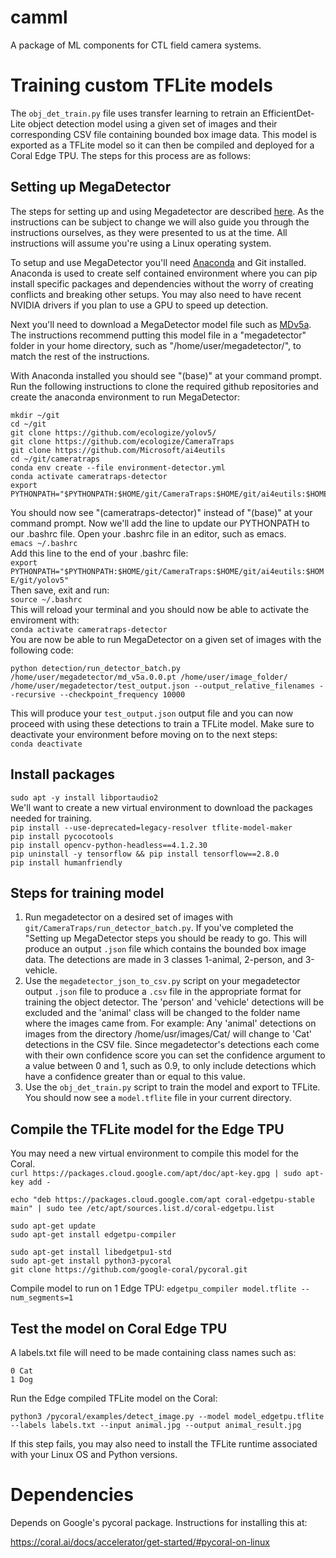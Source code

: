# camml
A package of ML components for CTL field camera systems. 

# Training custom TFLite models

The `obj_det_train.py` file uses transfer learning to retrain an EfficientDet-Lite object detection model using a given set of images and their corresponding CSV file containing bounded box image data. This model is exported as a TFLite model so it can then be compiled and deployed for a Coral Edge TPU. The steps for this process are as follows:

## Setting up MegaDetector

The steps for setting up and using Megadetector are described [here](https://github.com/microsoft/CameraTraps/blob/main/megadetector.md). As the instructions can be subject to change we will also guide you through the instructions ourselves, as they were presented to us at the time. All instructions will assume you're using a Linux operating system.  

To setup and use MegaDetector you'll need [Anaconda](https://www.anaconda.com/products/individual) and Git installed. Anaconda is used to create self contained environment where you can pip install specific packages and dependencies without the worry of creating conflicts and breaking other setups. You may also need to have recent NVIDIA drivers if you plan to use a GPU to speed up detection.  

Next you'll need to download a MegaDetector model file such as [MDv5a](https://github.com/ecologize/CameraTraps/releases/download/v5.0/md_v5a.0.0.pt). The instructions recommend putting this model file in a "megadetector" folder in your home directory, such as "/home/user/megadetector/", to match the rest of the instructions.  

With Anaconda installed you should see "(base)" at your command prompt. Run the following instructions to clone the required github repositories and create the anaconda environment to run MegaDetector:
```
mkdir ~/git
cd ~/git
git clone https://github.com/ecologize/yolov5/
git clone https://github.com/ecologize/CameraTraps
git clone https://github.com/Microsoft/ai4eutils
cd ~/git/cameratraps
conda env create --file environment-detector.yml
conda activate cameratraps-detector
export PYTHONPATH="$PYTHONPATH:$HOME/git/CameraTraps:$HOME/git/ai4eutils:$HOME/git/yolov5"
```
You should now see "(cameratraps-detector)" instead of "(base)" at your command prompt. Now we'll add the line to update our PYTHONPATH to our .bashrc file. Open your .bashrc file in an editor, such as emacs.  
`emacs ~/.bashrc`  
Add this line to the end of your .bashrc file:  
`export PYTHONPATH="$PYTHONPATH:$HOME/git/CameraTraps:$HOME/git/ai4eutils:$HOME/git/yolov5"`  
Then save, exit and run:  
`source ~/.bashrc`  
This will reload your terminal and you should now be able to activate the enviroment with:  
`conda activate cameratraps-detector`  
You are now be able to run MegaDetector on a given set of images with the following code:  
```
python detection/run_detector_batch.py /home/user/megadetector/md_v5a.0.0.pt /home/user/image_folder/ /home/user/megadetector/test_output.json --output_relative_filenames --recursive --checkpoint_frequency 10000
```  
This will produce your `test_output.json` output file and you can now proceed with using these detections to train a TFLite model. Make sure to deactivate your environment before moving on to the next steps:  
`conda deactivate`

## Install packages

`sudo apt -y install libportaudio2`  
We'll want to create a new virtual environment to download the packages needed for training.  
`pip install --use-deprecated=legacy-resolver tflite-model-maker`  
`pip install pycocotools`  
`pip install opencv-python-headless==4.1.2.30`  
`pip uninstall -y tensorflow && pip install tensorflow==2.8.0`  
`pip install humanfriendly`

## Steps for training model

1. Run megadetector on a desired set of images with `git/CameraTraps/run_detector_batch.py`. If you've completed the "Setting up MegaDetector steps you should be ready to go. This will produce an output `.json` file which contains the bounded box image data. The detections are made in 3 classes 1-animal, 2-person, and 3-vehicle.  
2. Use the `megadetector_json_to_csv.py` script on your megadetector output `.json` file to produce a `.csv` file in the appropriate format for training the object detector. The 'person' and 'vehicle' detections will be excluded and the 'animal' class will be changed to the folder name where the images came from. For example: Any 'animal' detections on images from the directory /home/usr/images/Cat/ will change to 'Cat' detections in the CSV file. Since megadetector's detections each come with their own confidence score you can set the confidence argument to a value between 0 and 1, such as 0.9, to only include detections which have a confidence greater than or equal to this value.  
3. Use the `obj_det_train.py` script to train the model and export to TFLite. You should now see a `model.tflite` file in your current directory.

## Compile the TFLite model for the Edge TPU
You may need a new virtual environment to compile this model for the Coral.  
`curl https://packages.cloud.google.com/apt/doc/apt-key.gpg | sudo apt-key add -`  
```
echo "deb https://packages.cloud.google.com/apt coral-edgetpu-stable main" | sudo tee /etc/apt/sources.list.d/coral-edgetpu.list
```  
`sudo apt-get update`  
`sudo apt-get install edgetpu-compiler`  
  
`sudo apt-get install libedgetpu1-std`  
`sudo apt-get install python3-pycoral`  
`git clone https://github.com/google-coral/pycoral.git`  

Compile model to run on  1 Edge TPU:
`edgetpu_compiler model.tflite --num_segments=1`

## Test the model on Coral Edge TPU

A labels.txt file will need to be made containing class names such as:
```
0 Cat
1 Dog
```  

Run the Edge compiled TFLite model on the Coral:  
```
python3 /pycoral/examples/detect_image.py --model model_edgetpu.tflite --labels labels.txt --input animal.jpg --output animal_result.jpg
```  

If this step fails, you may also need to install the TFLite runtime associated with your Linux OS and Python versions.

# Dependencies

Depends on Google's pycoral package. Instructions for installing this
at:

https://coral.ai/docs/accelerator/get-started/#pycoral-on-linux